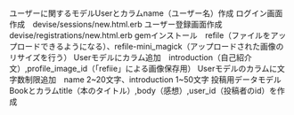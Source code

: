 <Start>
ユーザーに関するモデルUserとカラムname（ユーザー名）作成
ログイン画面作成　devise/sessions/new.html.erb
ユーザー登録画面作成　devise/registrations/new.html.erb
gemインストール　refile（ファイルをアップロードできるようになる）、refile-mini_magick（アップロードされた画像のリサイズを行う）
Userモデルにカラム追加　introduction（自己紹介文）,profile_image_id（「refiie」による画像保存用）
Userモデルのカラムに文字数制限追加　name 2~20文字、introduction 1~50文字
投稿用データモデルBookとカラムtitle（本のタイトル）,body（感想）,user_id（投稿者のid）を作成
